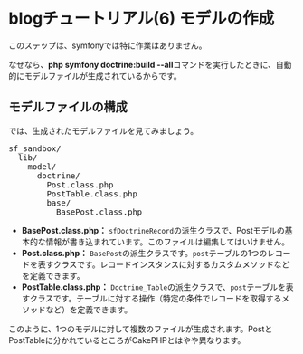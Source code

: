 blogチュートリアル(6) モデルの作成
==================================

このステップは、symfonyでは特に作業はありません。

なぜなら、**php symfony doctrine:build --all**コマンドを実行したときに、自動的にモデルファイルが生成されているからです。


モデルファイルの構成
--------------------

では、生成されたモデルファイルを見てみましょう。

<pre>
sf_sandbox/
  lib/
    model/
      doctrine/
        Post.class.php
        PostTable.class.php
        base/
          BasePost.class.php
</pre>

- **BasePost.class.php：** `sfDoctrineRecord`の派生クラスで、Postモデルの基本的な情報が書き込まれています。このファイルは編集してはいけません。
- **Post.class.php：** `BasePost`の派生クラスです。`post`テーブルの1つのレコードを表すクラスです。レコードインスタンスに対するカスタムメソッドなどを定義できます。
- **PostTable.class.php：** `Doctrine_Table`の派生クラスで、`post`テーブルを表すクラスです。テーブルに対する操作（特定の条件でレコードを取得するメソッドなど）を定義できます。

このように、1つのモデルに対して複数のファイルが生成されます。PostとPostTableに分かれているところがCakePHPとはやや異なります。
